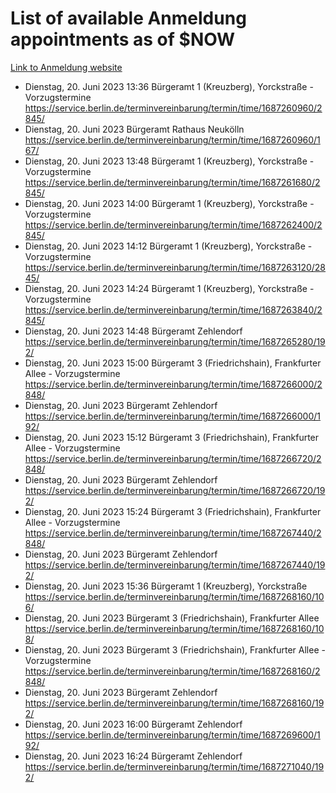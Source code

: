 # List of available Anmeldung appointments as of $NOW
[Link to Anmeldung website](https://service.berlin.de/terminvereinbarung/termin/tag.php?termin=1&anliegen[]=120686&dienstleisterlist=122210,122217,327316,122219,327312,122227,327314,122231,327346,122243,327348,122254,122252,329742,122260,329745,122262,329748,122271,327278,122273,327274,122277,327276,330436,122280,327294,122282,327290,122284,327292,122291,327270,122285,327266,122286,327264,122296,327268,150230,329760,122297,327286,122294,327284,122312,329763,122314,329775,122304,327330,122311,327334,122309,327332,317869,122281,327352,122279,329772,122283,122276,327324,122274,327326,122267,329766,122246,327318,122251,327320,122257,327322,122208,327298,122226,327300&herkunft=http%3A%2F%2Fservice.berlin.de%2Fdienstleistung%2F120686%2F)
- Dienstag, 20. Juni 2023 13:36 Bürgeramt 1 (Kreuzberg), Yorckstraße - Vorzugstermine https://service.berlin.de/terminvereinbarung/termin/time/1687260960/2845/
- Dienstag, 20. Juni 2023  Bürgeramt Rathaus Neukölln https://service.berlin.de/terminvereinbarung/termin/time/1687260960/167/
- Dienstag, 20. Juni 2023 13:48 Bürgeramt 1 (Kreuzberg), Yorckstraße - Vorzugstermine https://service.berlin.de/terminvereinbarung/termin/time/1687261680/2845/
- Dienstag, 20. Juni 2023 14:00 Bürgeramt 1 (Kreuzberg), Yorckstraße - Vorzugstermine https://service.berlin.de/terminvereinbarung/termin/time/1687262400/2845/
- Dienstag, 20. Juni 2023 14:12 Bürgeramt 1 (Kreuzberg), Yorckstraße - Vorzugstermine https://service.berlin.de/terminvereinbarung/termin/time/1687263120/2845/
- Dienstag, 20. Juni 2023 14:24 Bürgeramt 1 (Kreuzberg), Yorckstraße - Vorzugstermine https://service.berlin.de/terminvereinbarung/termin/time/1687263840/2845/
- Dienstag, 20. Juni 2023 14:48 Bürgeramt Zehlendorf https://service.berlin.de/terminvereinbarung/termin/time/1687265280/192/
- Dienstag, 20. Juni 2023 15:00 Bürgeramt 3 (Friedrichshain), Frankfurter Allee - Vorzugstermine https://service.berlin.de/terminvereinbarung/termin/time/1687266000/2848/
- Dienstag, 20. Juni 2023  Bürgeramt Zehlendorf https://service.berlin.de/terminvereinbarung/termin/time/1687266000/192/
- Dienstag, 20. Juni 2023 15:12 Bürgeramt 3 (Friedrichshain), Frankfurter Allee - Vorzugstermine https://service.berlin.de/terminvereinbarung/termin/time/1687266720/2848/
- Dienstag, 20. Juni 2023  Bürgeramt Zehlendorf https://service.berlin.de/terminvereinbarung/termin/time/1687266720/192/
- Dienstag, 20. Juni 2023 15:24 Bürgeramt 3 (Friedrichshain), Frankfurter Allee - Vorzugstermine https://service.berlin.de/terminvereinbarung/termin/time/1687267440/2848/
- Dienstag, 20. Juni 2023  Bürgeramt Zehlendorf https://service.berlin.de/terminvereinbarung/termin/time/1687267440/192/
- Dienstag, 20. Juni 2023 15:36 Bürgeramt 1 (Kreuzberg), Yorckstraße https://service.berlin.de/terminvereinbarung/termin/time/1687268160/106/
- Dienstag, 20. Juni 2023  Bürgeramt 3 (Friedrichshain), Frankfurter Allee https://service.berlin.de/terminvereinbarung/termin/time/1687268160/108/
- Dienstag, 20. Juni 2023  Bürgeramt 3 (Friedrichshain), Frankfurter Allee - Vorzugstermine https://service.berlin.de/terminvereinbarung/termin/time/1687268160/2848/
- Dienstag, 20. Juni 2023  Bürgeramt Zehlendorf https://service.berlin.de/terminvereinbarung/termin/time/1687268160/192/
- Dienstag, 20. Juni 2023 16:00 Bürgeramt Zehlendorf https://service.berlin.de/terminvereinbarung/termin/time/1687269600/192/
- Dienstag, 20. Juni 2023 16:24 Bürgeramt Zehlendorf https://service.berlin.de/terminvereinbarung/termin/time/1687271040/192/
